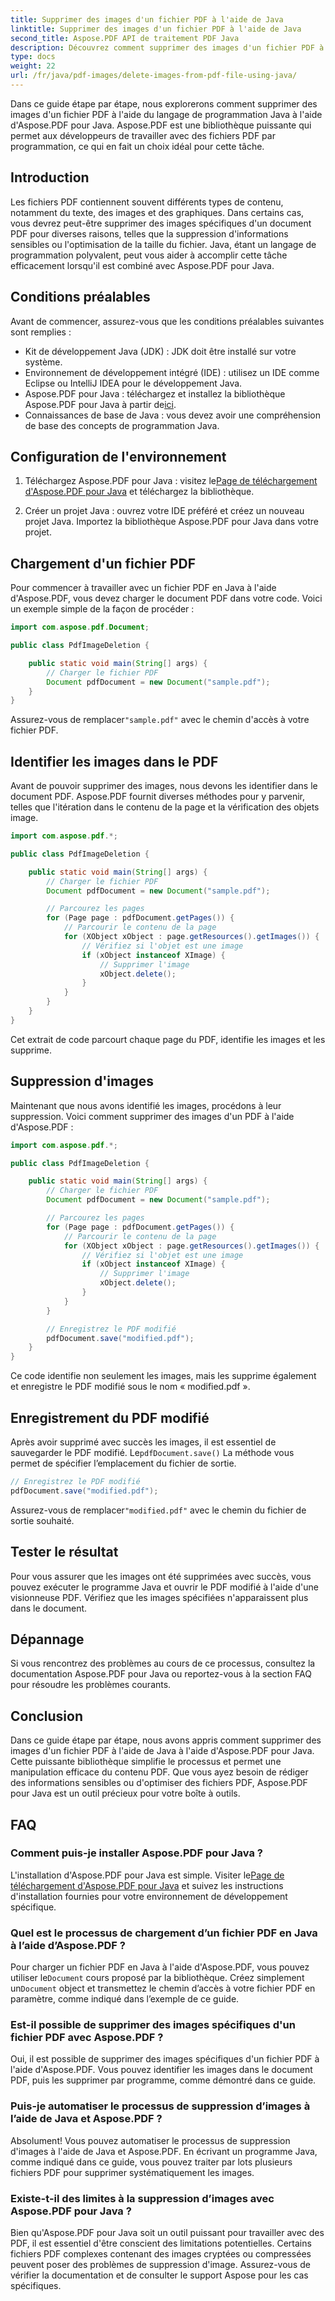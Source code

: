 ```yaml
---
title: Supprimer des images d'un fichier PDF à l'aide de Java
linktitle: Supprimer des images d'un fichier PDF à l'aide de Java
second_title: Aspose.PDF API de traitement PDF Java
description: Découvrez comment supprimer des images d'un fichier PDF à l'aide de Java avec Aspose.PDF pour Java. Guide étape par étape avec code source pour une suppression efficace des images dans les PDF.
type: docs
weight: 22
url: /fr/java/pdf-images/delete-images-from-pdf-file-using-java/
---
```


Dans ce guide étape par étape, nous explorerons comment supprimer des images d'un fichier PDF à l'aide du langage de programmation Java à l'aide d'Aspose.PDF pour Java. Aspose.PDF est une bibliothèque puissante qui permet aux développeurs de travailler avec des fichiers PDF par programmation, ce qui en fait un choix idéal pour cette tâche.

## Introduction

Les fichiers PDF contiennent souvent différents types de contenu, notamment du texte, des images et des graphiques. Dans certains cas, vous devrez peut-être supprimer des images spécifiques d'un document PDF pour diverses raisons, telles que la suppression d'informations sensibles ou l'optimisation de la taille du fichier. Java, étant un langage de programmation polyvalent, peut vous aider à accomplir cette tâche efficacement lorsqu'il est combiné avec Aspose.PDF pour Java.

## Conditions préalables

Avant de commencer, assurez-vous que les conditions préalables suivantes sont remplies :

- Kit de développement Java (JDK) : JDK doit être installé sur votre système.
- Environnement de développement intégré (IDE) : utilisez un IDE comme Eclipse ou IntelliJ IDEA pour le développement Java.
-  Aspose.PDF pour Java : téléchargez et installez la bibliothèque Aspose.PDF pour Java à partir de[ici](https://downloads.aspose.com/pdf/java).
- Connaissances de base de Java : vous devez avoir une compréhension de base des concepts de programmation Java.

## Configuration de l'environnement

1.  Téléchargez Aspose.PDF pour Java : visitez le[Page de téléchargement d'Aspose.PDF pour Java](https://downloads.aspose.com/pdf/java) et téléchargez la bibliothèque.

2. Créer un projet Java : ouvrez votre IDE préféré et créez un nouveau projet Java. Importez la bibliothèque Aspose.PDF pour Java dans votre projet.

## Chargement d'un fichier PDF

Pour commencer à travailler avec un fichier PDF en Java à l'aide d'Aspose.PDF, vous devez charger le document PDF dans votre code. Voici un exemple simple de la façon de procéder :

```java
import com.aspose.pdf.Document;

public class PdfImageDeletion {

    public static void main(String[] args) {
        // Charger le fichier PDF
        Document pdfDocument = new Document("sample.pdf");
    }
}
```

 Assurez-vous de remplacer`"sample.pdf"` avec le chemin d'accès à votre fichier PDF.

## Identifier les images dans le PDF

Avant de pouvoir supprimer des images, nous devons les identifier dans le document PDF. Aspose.PDF fournit diverses méthodes pour y parvenir, telles que l'itération dans le contenu de la page et la vérification des objets image.

```java
import com.aspose.pdf.*;

public class PdfImageDeletion {

    public static void main(String[] args) {
        // Charger le fichier PDF
        Document pdfDocument = new Document("sample.pdf");

        // Parcourez les pages
        for (Page page : pdfDocument.getPages()) {
            // Parcourir le contenu de la page
            for (XObject xObject : page.getResources().getImages()) {
                // Vérifiez si l'objet est une image
                if (xObject instanceof XImage) {
                    // Supprimer l'image
                    xObject.delete();
                }
            }
        }
    }
}
```

Cet extrait de code parcourt chaque page du PDF, identifie les images et les supprime.

## Suppression d'images

Maintenant que nous avons identifié les images, procédons à leur suppression. Voici comment supprimer des images d'un PDF à l'aide d'Aspose.PDF :

```java
import com.aspose.pdf.*;

public class PdfImageDeletion {

    public static void main(String[] args) {
        // Charger le fichier PDF
        Document pdfDocument = new Document("sample.pdf");

        // Parcourez les pages
        for (Page page : pdfDocument.getPages()) {
            // Parcourir le contenu de la page
            for (XObject xObject : page.getResources().getImages()) {
                // Vérifiez si l'objet est une image
                if (xObject instanceof XImage) {
                    // Supprimer l'image
                    xObject.delete();
                }
            }
        }

        // Enregistrez le PDF modifié
        pdfDocument.save("modified.pdf");
    }
}
```

Ce code identifie non seulement les images, mais les supprime également et enregistre le PDF modifié sous le nom « modified.pdf ».

## Enregistrement du PDF modifié

Après avoir supprimé avec succès les images, il est essentiel de sauvegarder le PDF modifié. Le`pdfDocument.save()` La méthode vous permet de spécifier l’emplacement du fichier de sortie.

```java
// Enregistrez le PDF modifié
pdfDocument.save("modified.pdf");
```

 Assurez-vous de remplacer`"modified.pdf"` avec le chemin du fichier de sortie souhaité.

## Tester le résultat

Pour vous assurer que les images ont été supprimées avec succès, vous pouvez exécuter le programme Java et ouvrir le PDF modifié à l'aide d'une visionneuse PDF. Vérifiez que les images spécifiées n'apparaissent plus dans le document.

## Dépannage

Si vous rencontrez des problèmes au cours de ce processus, consultez la documentation Aspose.PDF pour Java ou reportez-vous à la section FAQ pour résoudre les problèmes courants.

## Conclusion

Dans ce guide étape par étape, nous avons appris comment supprimer des images d'un fichier PDF à l'aide de Java à l'aide d'Aspose.PDF pour Java. Cette puissante bibliothèque simplifie le processus et permet une manipulation efficace du contenu PDF. Que vous ayez besoin de rédiger des informations sensibles ou d'optimiser des fichiers PDF, Aspose.PDF pour Java est un outil précieux pour votre boîte à outils.

## FAQ

### Comment puis-je installer Aspose.PDF pour Java ?

 L'installation d'Aspose.PDF pour Java est simple. Visiter le[Page de téléchargement d'Aspose.PDF pour Java](https://releases.aspose.com/pdf/java/) et suivez les instructions d'installation fournies pour votre environnement de développement spécifique.

### Quel est le processus de chargement d’un fichier PDF en Java à l’aide d’Aspose.PDF ?

 Pour charger un fichier PDF en Java à l'aide d'Aspose.PDF, vous pouvez utiliser le`Document` cours proposé par la bibliothèque. Créez simplement un`Document` object et transmettez le chemin d’accès à votre fichier PDF en paramètre, comme indiqué dans l’exemple de ce guide.

### Est-il possible de supprimer des images spécifiques d'un fichier PDF avec Aspose.PDF ?

Oui, il est possible de supprimer des images spécifiques d'un fichier PDF à l'aide d'Aspose.PDF. Vous pouvez identifier les images dans le document PDF, puis les supprimer par programme, comme démontré dans ce guide.

### Puis-je automatiser le processus de suppression d’images à l’aide de Java et Aspose.PDF ?

Absolument! Vous pouvez automatiser le processus de suppression d'images à l'aide de Java et Aspose.PDF. En écrivant un programme Java, comme indiqué dans ce guide, vous pouvez traiter par lots plusieurs fichiers PDF pour supprimer systématiquement les images.

### Existe-t-il des limites à la suppression d’images avec Aspose.PDF pour Java ?

Bien qu'Aspose.PDF pour Java soit un outil puissant pour travailler avec des PDF, il est essentiel d'être conscient des limitations potentielles. Certains fichiers PDF complexes contenant des images cryptées ou compressées peuvent poser des problèmes de suppression d'image. Assurez-vous de vérifier la documentation et de consulter le support Aspose pour les cas spécifiques.